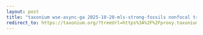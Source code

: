 ```yaml
---
layout: post
title: "taxonium wse-async-ga 2025-10-20-mls-strong-fossils nonfocal trait csamp=32768"
redirect_to: https://taxonium.org/?treeUrl=https%3A%2F%2Fproxy.taxonium.org%2Fproxy%3Furl%3Dhttps%253A%252F%252Fosf.io%252F79gyt%252Fdownload&ladderizeTree=true&treeType=nwk&metaUrl=https%3A%2F%2Fproxy.taxonium.org%2Fproxy%3Furl%3Dhttps%253A%252F%252Fosf.io%252Frjwxk%252Fdownload&metaType=meta_csv&xType=x_dist&color=%7B%22field%22%3A%22meta_focal_trait_count%22%7D
---
```

